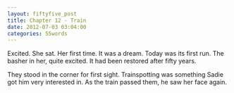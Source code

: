 ```yaml
---
layout: fiftyfive_post
title: Chapter 12 - Train
date: 2012-07-03 03:04:00
categories: 55words
---
```


Excited. She sat. Her first time. It was a dream. Today was its first run. The basher in her, quite excited. It had been restored after fifty years.

They stood in the corner for first sight. Trainspotting was something Sadie got him very interested in. As the train passed them, he saw her face again.
